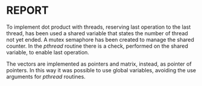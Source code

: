 # REPORT

To implement dot product with threads, reserving last operation to the last thread, has been used a shared variable that states the number of thread not yet ended. A mutex semaphore has been created to manage the shared counter. In the _pthread_ routine there is a check, performed on the shared variable, to enable last operation.

The vectors are implemented as pointers and matrix, instead, as pointer of pointers. In this way it was possible to use global variables, avoiding the use arguments for _pthread_ routines.
